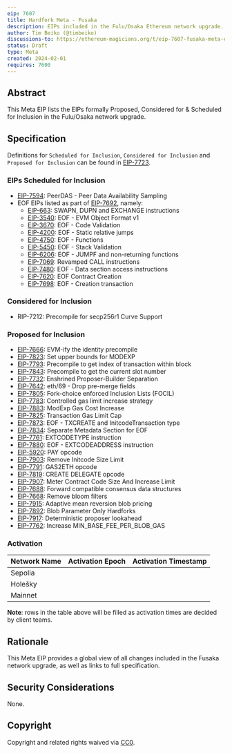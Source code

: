```yaml
---
eip: 7607
title: Hardfork Meta - Fusaka
description: EIPs included in the Fulu/Osaka Ethereum network upgrade.
author: Tim Beiko (@timbeiko)
discussions-to: https://ethereum-magicians.org/t/eip-7607-fusaka-meta-eip/18439
status: Draft
type: Meta
created: 2024-02-01
requires: 7600
---
```


## Abstract

This Meta EIP lists the EIPs formally Proposed, Considered for & Scheduled for Inclusion in the Fulu/Osaka network upgrade. 

## Specification

Definitions for `Scheduled for Inclusion`, `Considered for Inclusion` and `Proposed for Inclusion` can be found in [EIP-7723](./eip-7723.md).

### EIPs Scheduled for Inclusion  

* [EIP-7594](./eip-7594.md): PeerDAS - Peer Data Availability Sampling
* EOF EIPs listed as part of [EIP-7692](./eip-7692.md), namely: 
    * [EIP-663](./eip-663.md): SWAPN, DUPN and EXCHANGE instructions
    * [EIP-3540](./eip-3540.md): EOF - EVM Object Format v1
    * [EIP-3670](./eip-3670.md): EOF - Code Validation
    * [EIP-4200](./eip-4200.md): EOF - Static relative jumps
    * [EIP-4750](./eip-4750.md): EOF - Functions
    * [EIP-5450](./eip-5450.md): EOF - Stack Validation
    * [EIP-6206](./eip-6206.md): EOF - JUMPF and non-returning functions
    * [EIP-7069](./eip-7069.md): Revamped CALL instructions
    * [EIP-7480](./eip-7480.md): EOF - Data section access instructions
    * [EIP-7620](./eip-7620.md): EOF Contract Creation
    * [EIP-7698](./eip-7698.md): EOF - Creation transaction

### Considered for Inclusion

* RIP-7212: Precompile for secp256r1 Curve Support

### Proposed for Inclusion

* [EIP-7666](./eip-7666.md): EVM-ify the identity precompile
* [EIP-7823](./eip-7823.md): Set upper bounds for MODEXP
* [EIP-7793](./eip-7793.md): Precompile to get index of transaction within block
* [EIP-7843](./eip-7843.md): Precompile to get the current slot number
* [EIP-7732](./eip-7732.md): Enshrined Proposer-Builder Separation
* [EIP-7642](./eip-7642.md): eth/69 - Drop pre-merge fields
* [EIP-7805](./eip-7805.md): Fork-choice enforced Inclusion Lists (FOCIL)
* [EIP-7783](./eip-7783.md): Controlled gas limit increase strategy
* [EIP-7883](./eip-7883.md): ModExp Gas Cost Increase
* [EIP-7825](./eip-7825.md): Transaction Gas Limit Cap
* [EIP-7873](./eip-7873.md): EOF - TXCREATE and InitcodeTransaction type
* [EIP-7834](./eip-7834.md): Separate Metadata Section for EOF
* [EIP-7761](./eip-7761.md): EXTCODETYPE instruction
* [EIP-7880](./eip-7880.md): EOF - EXTCODEADDRESS instruction
* [EIP-5920](./eip-5920.md): PAY opcode
* [EIP-7903](./eip-7903.md): Remove Initcode Size Limit
* [EIP-7791](./eip-7791.md): GAS2ETH opcode
* [EIP-7819](./eip-7819.md): CREATE DELEGATE opcode
* [EIP-7907](./eip-7907.md): Meter Contract Code Size And Increase Limit
* [EIP-7688](./eip-7688.md): Forward compatible consensus data structures
* [EIP-7668](./eip-7668.md): Remove bloom filters
* [EIP-7915](./eip-7915.md): Adaptive mean reversion blob pricing
* [EIP-7892](./eip-7892.md): Blob Parameter Only Hardforks
* [EIP-7917](./eip-7917.md): Deterministic proposer lookahead
* [EIP-7762](./eip-7762.md): Increase MIN_BASE_FEE_PER_BLOB_GAS

### Activation 

| Network Name     | Activation Epoch | Activation Timestamp |
|------------------|------------------|----------------------|
| Sepolia          |                  |                      |
| Holešky          |                  |                      |
| Mainnet          |                  |                      |

**Note**: rows in the table above will be filled as activation times are decided by client teams. 

## Rationale

This Meta EIP provides a global view of all changes included in the Fusaka network upgrade, as well as links to full specification. 

## Security Considerations

None.

## Copyright

Copyright and related rights waived via [CC0](../LICENSE.md).
